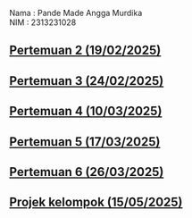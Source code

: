 Nama : Pande Made Angga Murdika<br>
NIM  : 2313231028

## [Pertemuan 2 (19/02/2025)](Pertemuan%202/)
## [Pertemuan 3 (24/02/2025)](Pertemuan%203/)
## [Pertemuan 4 (10/03/2025)](Pertemuan%204/)
## [Pertemuan 5 (17/03/2025)](Pertemuan%205/)
## [Pertemuan 6 (26/03/2025)](Pertemuan%206/)
## [Projek kelompok (15/05/2025)](Rakitin/)
